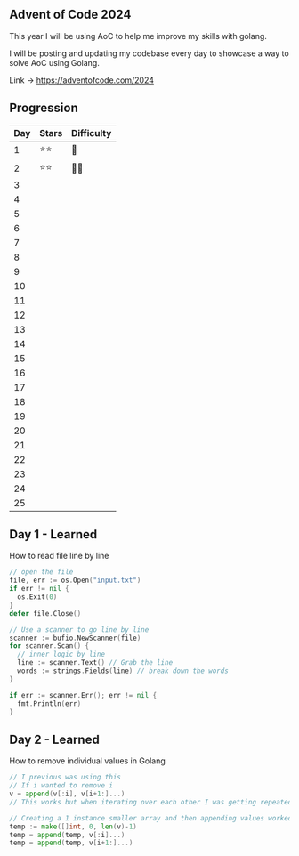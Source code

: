 ## Advent of Code 2024

This year I will be using AoC to help me improve my skills with golang.

I will be posting and updating my codebase every day to showcase a way to solve AoC using Golang.

Link -> https://adventofcode.com/2024

## Progression

| Day | Stars | Difficulty |
| --- | ----- | ---------- |
| 1   | ⭐⭐  | 🧩         |
| 2   | ⭐⭐  | 🧩🧩       |
| 3   |       |            |
| 4   |       |            |
| 5   |       |            |
| 6   |       |            |
| 7   |       |            |
| 8   |       |            |
| 9   |       |            |
| 10  |       |            |
| 11  |       |            |
| 12  |       |            |
| 13  |       |            |
| 14  |       |            |
| 15  |       |            |
| 16  |       |            |
| 17  |       |            |
| 18  |       |            |
| 19  |       |            |
| 20  |       |            |
| 21  |       |            |
| 22  |       |            |
| 23  |       |            |
| 24  |       |            |
| 25  |       |            |

## Day 1 - Learned

How to read file line by line

```go
// open the file
file, err := os.Open("input.txt")
if err != nil {
  os.Exit(0)
}
defer file.Close()

// Use a scanner to go line by line
scanner := bufio.NewScanner(file)
for scanner.Scan() {
  // inner logic by line
  line := scanner.Text() // Grab the line
  words := strings.Fields(line) // break down the words
}

if err := scanner.Err(); err != nil {
  fmt.Println(err)
}
```

## Day 2 - Learned

How to remove individual values in Golang

```go
// I previous was using this
// If i wanted to remove i
v = append(v[:i], v[i+1:]...)
// This works but when iterating over each other I was getting repeated values

// Creating a 1 instance smaller array and then appending values worked and was a much better solution.
temp := make([]int, 0, len(v)-1)
temp = append(temp, v[:i]...)
temp = append(temp, v[i+1:]...)
```
